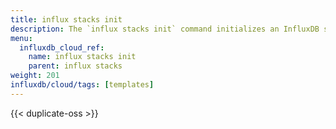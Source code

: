 ```yaml
---
title: influx stacks init
description: The `influx stacks init` command initializes an InfluxDB stack.
menu:
  influxdb_cloud_ref:
    name: influx stacks init
    parent: influx stacks
weight: 201
influxdb/cloud/tags: [templates]
---
```


{{< duplicate-oss >}}
